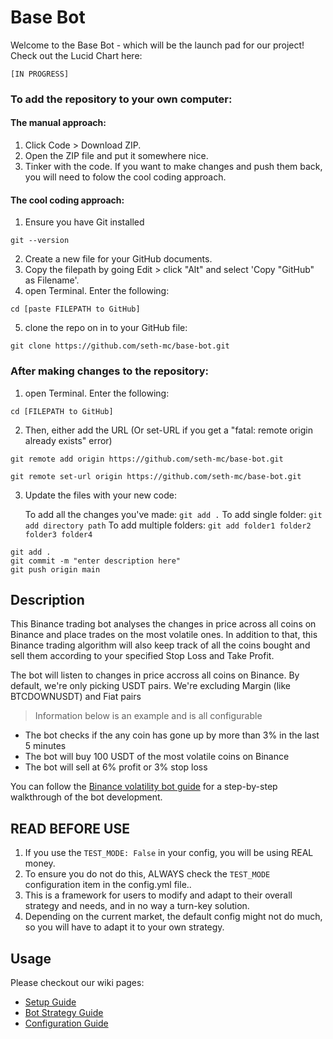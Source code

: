 # Base Bot

Welcome to the Base Bot - which will be the launch pad for our project! Check out the Lucid Chart here:

    [IN PROGRESS]


### To add the repository to your own computer:

#### The manual approach:
1. Click Code > Download ZIP.
2. Open the ZIP file and put it somewhere nice. 
3. Tinker with the code. If you want to make changes and push them back, you will need to folow the cool coding approach. 

#### The cool coding approach:
1. Ensure you have Git installed
```
git --version
```
2. Create a new file for your GitHub documents.
3. Copy the filepath by going Edit > click "Alt" and select 'Copy "GitHub" as Filename'. 
4. open Terminal. Enter the following:
```
cd [paste FILEPATH to GitHub]
```
5. clone the repo on in to your GitHub file:
```
git clone https://github.com/seth-mc/base-bot.git
```


### After making changes to the repository:
1. open Terminal. Enter the following:
```
cd [FILEPATH to GitHub]
```

2. Then, either add the URL (Or set-URL if you get a "fatal: remote origin already exists" error)

```
git remote add origin https://github.com/seth-mc/base-bot.git

git remote set-url origin https://github.com/seth-mc/base-bot.git

```

3. Update the files with your new code:


    To add all the changes you've made:
        ```
        git add .
        ```
    To add single folder:
        ```
        git add directory path
        ```
   To add multiple folders:
        ```
        git add folder1 folder2 folder3 folder4
        ```

```
git add .
git commit -m "enter description here"
git push origin main
```


## Description
This Binance trading bot analyses the changes in price across all coins on Binance and place trades on the most volatile ones. 
In addition to that, this Binance trading algorithm will also keep track of all the coins bought and sell them according to your specified Stop Loss and Take Profit.

The bot will listen to changes in price accross all coins on Binance. By default, we're only picking USDT pairs. We're excluding Margin (like BTCDOWNUSDT) and Fiat pairs

> Information below is an example and is all configurable

- The bot checks if the any coin has gone up by more than 3% in the last 5 minutes
- The bot will buy 100 USDT of the most volatile coins on Binance
- The bot will sell at 6% profit or 3% stop loss


You can follow the [Binance volatility bot guide](https://www.cryptomaton.org/2021/05/08/how-to-code-a-binance-trading-bot-that-detects-the-most-volatile-coins-on-binance/) for a step-by-step walkthrough of the bot development.

## READ BEFORE USE
1. If you use the `TEST_MODE: False` in your config, you will be using REAL money.
2. To ensure you do not do this, ALWAYS check the `TEST_MODE` configuration item in the config.yml file..
3. This is a framework for users to modify and adapt to their overall strategy and needs, and in no way a turn-key solution.
4. Depending on the current market, the default config might not do much, so you will have to adapt it to your own strategy.

## Usage
Please checkout our wiki pages:

- [Setup Guide](https://github.com/CyberPunkMetalHead/Binance-volatility-trading-bot/wiki/Setup-Guide)
- [Bot Strategy Guide](https://github.com/CyberPunkMetalHead/Binance-volatility-trading-bot/wiki/Bot-Strategy-Guide)
- [Configuration Guide](https://github.com/CyberPunkMetalHead/Binance-volatility-trading-bot/wiki/Configuration)
